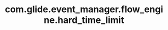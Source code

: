 ---
weight: 1441
layout: page
title: com.glide.event_manager.flow_engine.hard_time_limit
description: ""
value: "300000"
---